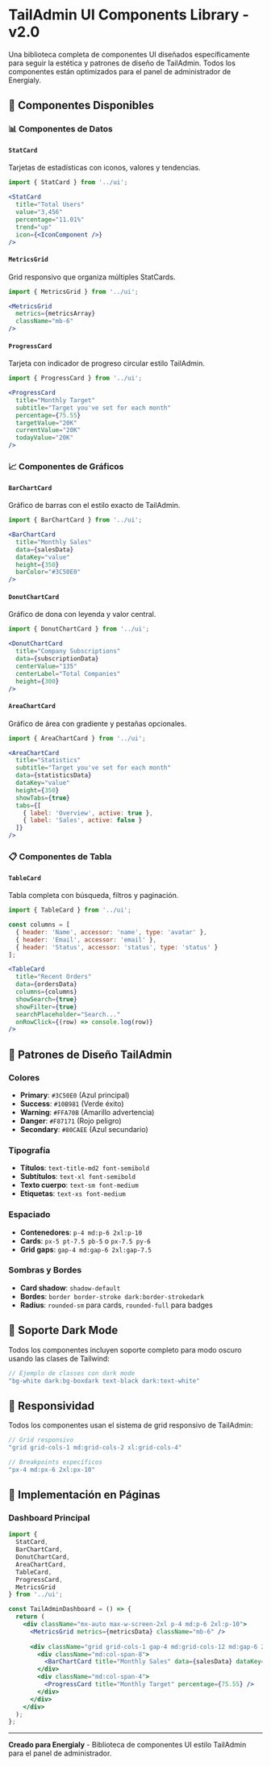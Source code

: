 # TailAdmin UI Components Library - v2.0

Una biblioteca completa de componentes UI diseñados específicamente para seguir la estética y patrones de diseño de TailAdmin. Todos los componentes están optimizados para el panel de administrador de Energialy.

## 🎨 Componentes Disponibles

### 📊 Componentes de Datos

#### `StatCard`
Tarjetas de estadísticas con iconos, valores y tendencias.

```jsx
import { StatCard } from '../ui';

<StatCard
  title="Total Users"
  value="3,456"
  percentage="11.01%"
  trend="up"
  icon={<IconComponent />}
/>
```

#### `MetricsGrid`
Grid responsivo que organiza múltiples StatCards.

```jsx
import { MetricsGrid } from '../ui';

<MetricsGrid 
  metrics={metricsArray}
  className="mb-6" 
/>
```

#### `ProgressCard`
Tarjeta con indicador de progreso circular estilo TailAdmin.

```jsx
import { ProgressCard } from '../ui';

<ProgressCard
  title="Monthly Target"
  subtitle="Target you've set for each month"
  percentage={75.55}
  targetValue="20K"
  currentValue="20K"
  todayValue="20K"
/>
```

### 📈 Componentes de Gráficos

#### `BarChartCard`
Gráfico de barras con el estilo exacto de TailAdmin.

```jsx
import { BarChartCard } from '../ui';

<BarChartCard
  title="Monthly Sales"
  data={salesData}
  dataKey="value"
  height={350}
  barColor="#3C50E0"
/>
```

#### `DonutChartCard`
Gráfico de dona con leyenda y valor central.

```jsx
import { DonutChartCard } from '../ui';

<DonutChartCard
  title="Company Subscriptions"
  data={subscriptionData}
  centerValue="135"
  centerLabel="Total Companies"
  height={300}
/>
```

#### `AreaChartCard`
Gráfico de área con gradiente y pestañas opcionales.

```jsx
import { AreaChartCard } from '../ui';

<AreaChartCard
  title="Statistics"
  subtitle="Target you've set for each month"
  data={statisticsData}
  dataKey="value"
  height={350}
  showTabs={true}
  tabs={[
    { label: 'Overview', active: true },
    { label: 'Sales', active: false }
  ]}
/>
```

### 📋 Componentes de Tabla

#### `TableCard`
Tabla completa con búsqueda, filtros y paginación.

```jsx
import { TableCard } from '../ui';

const columns = [
  { header: 'Name', accessor: 'name', type: 'avatar' },
  { header: 'Email', accessor: 'email' },
  { header: 'Status', accessor: 'status', type: 'status' }
];

<TableCard
  title="Recent Orders"
  data={ordersData}
  columns={columns}
  showSearch={true}
  showFilter={true}
  searchPlaceholder="Search..."
  onRowClick={(row) => console.log(row)}
/>
```

## 🎯 Patrones de Diseño TailAdmin

### Colores
- **Primary**: `#3C50E0` (Azul principal)
- **Success**: `#10B981` (Verde éxito) 
- **Warning**: `#FFA70B` (Amarillo advertencia)
- **Danger**: `#F87171` (Rojo peligro)
- **Secondary**: `#80CAEE` (Azul secundario)

### Tipografía
- **Títulos**: `text-title-md2 font-semibold`
- **Subtítulos**: `text-xl font-semibold`
- **Texto cuerpo**: `text-sm font-medium`
- **Etiquetas**: `text-xs font-medium`

### Espaciado
- **Contenedores**: `p-4 md:p-6 2xl:p-10`
- **Cards**: `px-5 pt-7.5 pb-5` o `px-7.5 py-6`
- **Grid gaps**: `gap-4 md:gap-6 2xl:gap-7.5`

### Sombras y Bordes
- **Card shadow**: `shadow-default`
- **Bordes**: `border border-stroke dark:border-strokedark`
- **Radius**: `rounded-sm` para cards, `rounded-full` para badges

## 🌙 Soporte Dark Mode

Todos los componentes incluyen soporte completo para modo oscuro usando las clases de Tailwind:

```jsx
// Ejemplo de classes con dark mode
"bg-white dark:bg-boxdark text-black dark:text-white"
```

## 📱 Responsividad

Todos los componentes usan el sistema de grid responsivo de TailAdmin:

```jsx
// Grid responsivo
"grid grid-cols-1 md:grid-cols-2 xl:grid-cols-4"

// Breakpoints específicos
"px-4 md:px-6 2xl:px-10"
```

## 🔧 Implementación en Páginas

### Dashboard Principal
```jsx
import { 
  StatCard, 
  BarChartCard, 
  DonutChartCard, 
  AreaChartCard, 
  TableCard, 
  ProgressCard, 
  MetricsGrid 
} from '../ui';

const TailAdminDashboard = () => {
  return (
    <div className="mx-auto max-w-screen-2xl p-4 md:p-6 2xl:p-10">
      <MetricsGrid metrics={metricsData} className="mb-6" />
      
      <div className="grid grid-cols-1 gap-4 md:grid-cols-12 md:gap-6 2xl:gap-7.5 mb-6">
        <div className="md:col-span-8">
          <BarChartCard title="Monthly Sales" data={salesData} dataKey="value" />
        </div>
        <div className="md:col-span-4">
          <ProgressCard title="Monthly Target" percentage={75.55} />
        </div>
      </div>
    </div>
  );
};
```

---

**Creado para Energialy** - Biblioteca de componentes UI estilo TailAdmin para el panel de administrador.
